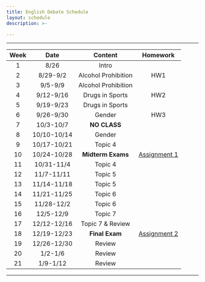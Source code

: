 ```yaml
---
title: English Debate Schedule
layout: schedule
description: >-
 
---
```


---

| Week |          Date          |                 Content                  |             Homework                   
|:----------------------:|:-------------------------------------------------:|:---------------------------------------------------------:|:----------:|
|  1 |  8/26                | Intro ||
|  2 |  8/29-9/2            | Alcohol Prohibition |HW1|
|  3 |  9/5-9/9             | Alcohol Prohibition ||
|  4 |  9/12-9/16           | Drugs in Sports |HW2|
|  5 |  9/19-9/23           | Drugs in Sports ||
|  6 |  9/26-9/30           | Gender | HW3|
|  7 |  10/3-10/7           | **NO CLASS** ||
|  8 |  10/10-10/14         | Gender ||
|  9 |  10/17-10/21         | Topic 4||
|  10 |  10/24-10/28         | **Midterm Exams** |[Assignment 1](https://inbox.weiyun.com/6nIlf2O0 )|
|  11 |  10/31-11/4         | Topic 4||
| 12  |  11/7-11/11          | Topic 5 ||
| 13 |  11/14-11/18         | Topic 5 |
| 14 |  11/21-11/25         | Topic 6 ||
| 15 |  11/28-12/2          | Topic 6 |
| 16 |  12/5-12/9           | Topic 7 ||
| 17 |  12/12-12/16         | Topic 7 & Review |
| 18 |  12/19-12/23         | **Final Exam** |[Assignment 2](https://inbox.weiyun.com/SjzmIKjn )|
| 19 |  12/26-12/30         | Review |
| 20 |  1/2-1/6             | Review |
| 21 |  1/9-1/12            | Review |

---
